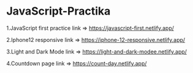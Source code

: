 # JavaScript-Practika

1.JavaScript first practice link => https://javascript-first.netlify.app/

2.Iphone12 responsive link => https://iphone-12-responsive.netlify.app/

3.Light and Dark Mode link => https://light-and-dark-modee.netlify.app/ 

4.Countdown page link => https://count-day.netlify.app/

